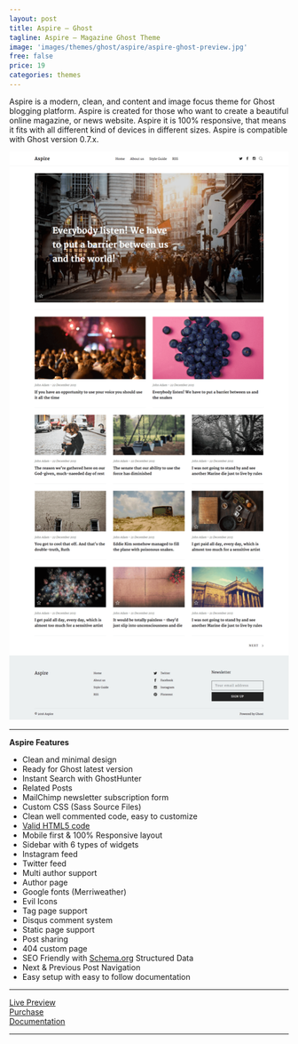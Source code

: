 ```yaml
---
layout: post
title: Aspire – Ghost
tagline: Aspire – Magazine Ghost Theme
image: 'images/themes/ghost/aspire/aspire-ghost-preview.jpg'
free: false
price: 19
categories: themes
---
```


Aspire is a modern, clean, and content and image focus theme for Ghost blogging platform. Aspire is created for those who want to create a beautiful online magazine, or news website. Aspire it is 100% responsive, that means it fits with all different kind of devices in different sizes. Aspire is compatible with Ghost version 0.7.x.

![aspire-ghost-full-preview](/images/themes/ghost/aspire/aspire-ghost-full-preview.png)

* * *

**Aspire Features**

- Clean and minimal design
- Ready for Ghost latest version
- Instant Search with GhostHunter
- Related Posts
- MailChimp newsletter subscription form
- Custom CSS (Sass Source Files)
- Clean well commented code, easy to customize
- <a href="https://validator.w3.org/nu/?doc=http%3A%2F%2Faspire.aspirethemes.com%2F">Valid HTML5 code<a/>
- Mobile first &amp; 100% Responsive layout
- Sidebar with 6 types of widgets
- Instagram feed
- Twitter feed
- Multi author support
- Author page
- Google fonts (Merriweather)
- Evil Icons
- Tag page support
- Disqus comment system
- Static page support
- Post sharing
- 404 custom page
- SEO Friendly with <a href="http://Schema.org">Schema.org</a> Structured Data
- Next &amp; Previous Post Navigation
- Easy setup with easy to follow documentation

* * *

<div class="row">
  <div class="column medium-4 large-4">
    <a class="button button--large button--expand" href="http://aspire.aspirethemes.com/" target="_blank">Live Preview</a>
  </div>
  <div class="column medium-4 large-4">
    <a class="button button--expand button--large button--success" href="http://themeforest.net/item/aspire-news-magazine-clean-ghost-theme/14230254" target="_blank">Purchase</a>
  </div>
  <div class="column medium-4 large-4">
    <a class="button button--large button--expand" href="http://aspirethemes.com/docs/aspire-ghost.html" target="_blank">Documentation</a>
  </div>
</div>

* * *